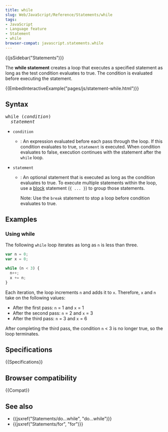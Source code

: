 ```yaml
---
title: while
slug: Web/JavaScript/Reference/Statements/while
tags:
- JavaScript
- Language feature
- Statement
- while
browser-compat: javascript.statements.while
---
```

{{jsSidebar("Statements")}}

The **while statement** creates a loop that executes a specified statement as
long as the test condition evaluates to true. The condition is evaluated before
executing the statement.

{{EmbedInteractiveExample("pages/js/statement-while.html")}}

## Syntax

<pre class="brush: js">while (<var>condition</var>)
  <var>statement</var>
</pre>

- `condition`
  - : An expression evaluated before each pass through the loop. If this
    condition evaluates to true, `statement` is executed. When condition
    evaluates to false, execution continues with the statement after the `while`
    loop.
- `statement`

  - : An optional statement that is executed as long as the condition evaluates
    to true. To execute multiple statements within the loop, use a
    [block](/en-US/docs/JavaScript/Reference/Statements/block) statement
    (`{ ... }`) to group those statements.

    Note: Use the `break` statement to stop a loop before condition evaluates to
    true.

## Examples

### Using while

The following `while` loop iterates as long as `n` is less than three.

```js
var n = 0;
var x = 0;

while (n < 3) {
  n++;
  x += n;
}
```

Each iteration, the loop increments `n` and adds it to `x`. Therefore, `x` and
`n` take on the following values:

- After the first pass: `n` = 1 and `x` = 1
- After the second pass: `n` = 2 and `x` = 3
- After the third pass: `n` = 3 and `x` = 6

After completing the third pass, the condition `n` < 3 is no longer true, so the
loop terminates.

## Specifications

{{Specifications}}

## Browser compatibility

{{Compat}}

## See also

- {{jsxref("Statements/do...while", "do...while")}}
- {{jsxref("Statements/for", "for")}}
